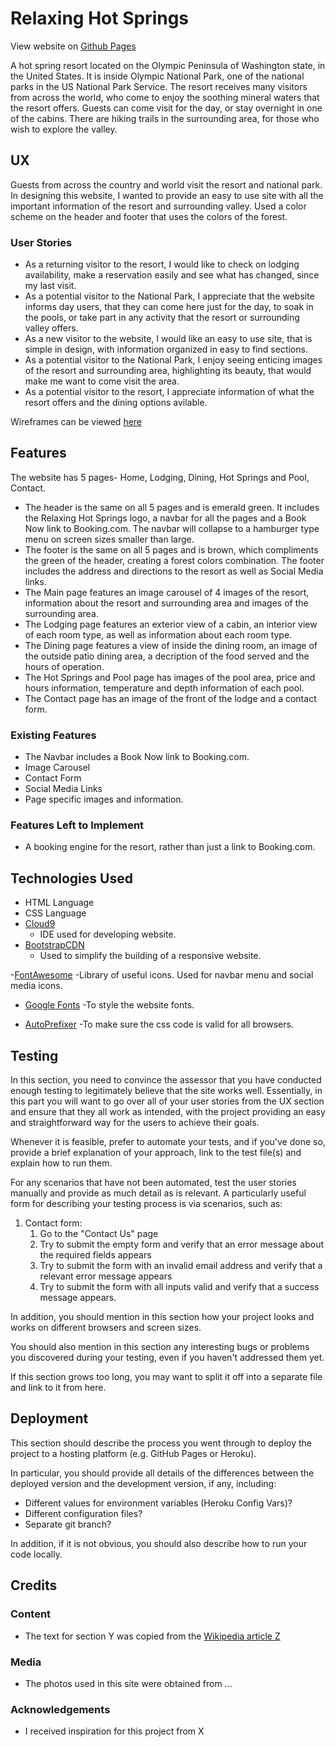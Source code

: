 # Relaxing Hot Springs

View website on [Github Pages](https://freddorn.github.io/relaxing-hotsprings/)

A hot spring resort located on the Olympic Peninsula of Washington state, in the United States. It is inside Olympic National Park,
one of the national parks in the US National Park Service. The resort receives many visitors from across the world, who come to enjoy
the soothing mineral waters that the resort offers. Guests can come visit for the day, or stay overnight in one of the cabins.
There are hiking trails in the surrounding area, for those who wish to explore the valley.

 
## UX
 
Guests from across the country and world visit the resort and national park. In designing this website, I wanted to provide an easy
to use site with all the important information of the resort and surrounding valley. Used a color scheme on the header and footer
that uses the colors of the forest.

### User Stories

* As a returning visitor to the resort, I would like to check on lodging availability, make a reservation easily and see what has changed, since my last visit.
* As a potential visitor to the National Park, I appreciate that the website informs day users, that they can come here just for the day, to soak in the pools, or take part in any activity that the resort or surrounding valley offers.
* As a new visitor to the website, I would like an easy to use site, that is simple in design, with information organized in easy to find sections.
* As a potential visitor to the National Park, I enjoy seeing enticing images of the resort and surrounding area, highlighting its beauty, that would make me want to come visit the area.
* As a potential visitor to the resort, I appreciate information of what the resort offers and the dining options avilable.


Wireframes can be viewed [here](https://github.com/freddorn/relaxing-hotsprings/tree/master/assets/mockups)


## Features

The website has 5 pages- Home, Lodging, Dining, Hot Springs and Pool, Contact.

* The header is the same on all 5 pages and is  emerald green. It includes the Relaxing Hot Springs logo, a navbar for all the pages and a Book Now link to Booking.com. The navbar will collapse to a hamburger type menu on screen sizes smaller than large.
* The footer is the same on all 5 pages and is brown, which compliments the green of the header, creating a forest colors combination. The footer includes the address and directions to the resort as well as Social Media links.
* The Main page features an image carousel of 4 images of the resort, information about the resort and surrounding area and images of the surrounding area.
* The Lodging page features an exterior view of a cabin, an interior view of each room type, as well as information about each room type.
* The Dining page features a view of inside the dining room, an image of the outside patio dining area, a decription of the food served and the hours of operation.
* The Hot Springs and Pool page has images of the pool area, price and hours information, temperature and depth information of each pool.
* The Contact page has an image of the front of the lodge and a contact form.
 
### Existing Features
- The Navbar includes a Book Now link to Booking.com.
- Image Carousel
- Contact Form
- Social Media Links
- Page specific images and information.

### Features Left to Implement
- A booking engine for the resort, rather than just a link to Booking.com.

## Technologies Used

- HTML Language
- CSS Language
- [Cloud9](https://c9.io) 
    - IDE used for developing website.
- [BootstrapCDN](https://www.bootstrapcdn.com/)
    - Used to simplify the building of a responsive website.
    
-[FontAwesome](https://fontawesome.com/)
    -Library of useful icons. Used for navbar menu and social media icons.

- [Google Fonts](https://fonts.google.com/)
    -To style the website fonts.

- [AutoPrefixer](https://autoprefixer.github.io/)
    -To make sure the css code is valid for all browsers.


## Testing

In this section, you need to convince the assessor that you have conducted enough testing to legitimately believe that the site works well. Essentially, in this part you will want to go over all of your user stories from the UX section and ensure that they all work as intended, with the project providing an easy and straightforward way for the users to achieve their goals.

Whenever it is feasible, prefer to automate your tests, and if you've done so, provide a brief explanation of your approach, link to the test file(s) and explain how to run them.

For any scenarios that have not been automated, test the user stories manually and provide as much detail as is relevant. A particularly useful form for describing your testing process is via scenarios, such as:

1. Contact form:
    1. Go to the "Contact Us" page
    2. Try to submit the empty form and verify that an error message about the required fields appears
    3. Try to submit the form with an invalid email address and verify that a relevant error message appears
    4. Try to submit the form with all inputs valid and verify that a success message appears.

In addition, you should mention in this section how your project looks and works on different browsers and screen sizes.

You should also mention in this section any interesting bugs or problems you discovered during your testing, even if you haven't addressed them yet.

If this section grows too long, you may want to split it off into a separate file and link to it from here.

## Deployment

This section should describe the process you went through to deploy the project to a hosting platform (e.g. GitHub Pages or Heroku).

In particular, you should provide all details of the differences between the deployed version and the development version, if any, including:
- Different values for environment variables (Heroku Config Vars)?
- Different configuration files?
- Separate git branch?

In addition, if it is not obvious, you should also describe how to run your code locally.


## Credits

### Content
- The text for section Y was copied from the [Wikipedia article Z](https://en.wikipedia.org/wiki/Z)

### Media
- The photos used in this site were obtained from ...

### Acknowledgements

- I received inspiration for this project from X
